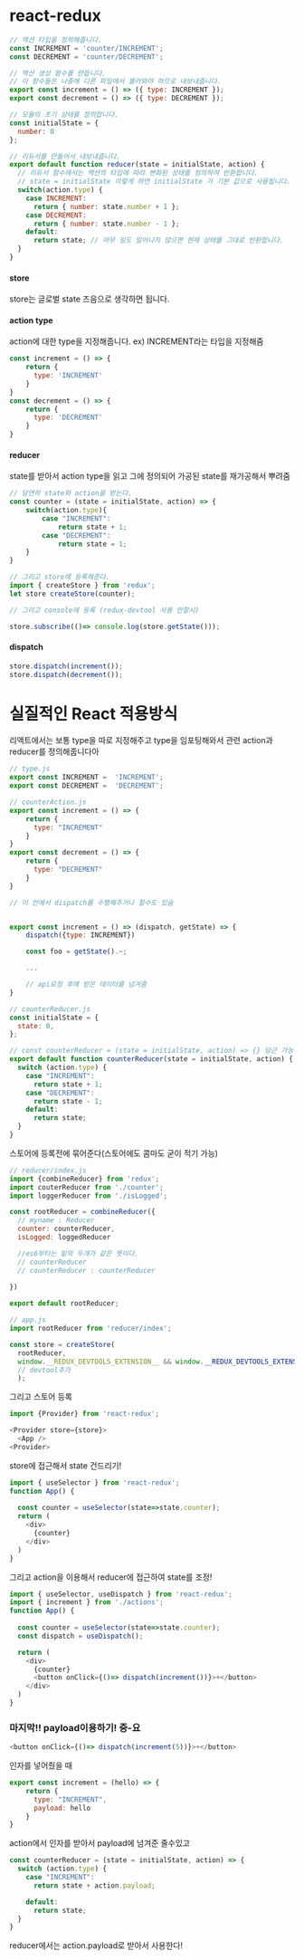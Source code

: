 # react-redux
```js
// 액션 타입을 정의해줍니다.
const INCREMENT = 'counter/INCREMENT';
const DECREMENT = 'counter/DECREMENT';

// 액션 생성 함수를 만듭니다.
// 이 함수들은 나중에 다른 파일에서 불러와야 하므로 내보내줍니다.
export const increment = () => ({ type: INCREMENT });
export const decrement = () => ({ type: DECREMENT });

// 모듈의 초기 상태를 정의합니다.
const initialState = {
  number: 0
};

// 리듀서를 만들어서 내보내줍니다.
export default function reducer(state = initialState, action) {
  // 리듀서 함수에서는 액션의 타입에 따라 변화된 상태를 정의하여 반환합니다.
  // state = initialState 이렇게 하면 initialState 가 기본 값으로 사용됩니다.
  switch(action.type) {
    case INCREMENT:
      return { number: state.number + 1 };
    case DECREMENT:
      return { number: state.number - 1 };
    default:
      return state; // 아무 일도 일어나지 않으면 현재 상태를 그대로 반환합니다.
  }
}
```

#### store
store는 글로벌 state 즈음으로 생각하면 됩니다.

#### action type
action에 대한 type을 지정해줍니다.
ex) INCREMENT라는 타입을 지정해줌
```js
const increment = () => {
    return {
      type: 'INCREMENT'
    }
}
const decrement = () => {
    return {
      type: 'DECREMENT'
    }
}
```

#### reducer
state를 받아서 action type을 읽고 그에 정의되어 가공된 state를 재가공해서 뿌려줌
```js
// 당연히 state와 action을 받는다.
const counter = (state = initialState, action) => {
    switch(action.type){
        case "INCREMENT":
            return state + 1;
        case "DECREMENT":
            return state = 1;
    }
}

// 그리고 store에 등록해준다.
import { createStore } from 'redux';
let store createStore(counter);

// 그리고 console에 등록 (redux-devtool 사용 안할시)

store.subscribe(()=> console.log(store.getState()));
```

#### dispatch
```js
store.dispatch(increment());
store.dispatch(decrement());

```






# 실질적인 React 적용방식
리액트에서는 보통 type을 따로 지정해주고
type을 임포팅해와서 관련 action과 reducer를 정의해줍니다아
```js
// type.js
export const INCREMENT =  'INCREMENT';
export const DECREMENT =  'DECREMENT';
```

```js
// counterAction.js
export const increment = () => {
    return {
      type: "INCREMENT"
    }
}
export const decrement = () => {
    return {
      type: "DECREMENT"
    }
}

// 이 안에서 dispatch를 수행해주거나 할수도 있숨


export const increment = () => (dispatch, getState) => {
    dispatch({type: INCREMENT})

    const foo = getState().~;

    ...

    // api요청 후에 받은 데이터를 넘겨줌
}
```


```js
// counterReducer.js
const initialState = {
  state: 0,
};

// const counterReducer = (state = initialState, action) => {} 당근 가능
export default function counterReducer(state = initialState, action) {
  switch (action.type) {
    case "INCREMENT":
      return state + 1;
    case "DECREMENT":
      return state - 1;
    default:
      return state;
  }
}
```

스토어에 등록전에 묶어준다(스토어에도 콤마도 굳이 적기 가능)

```js
// reducer/index.js
import {combineReducer} from 'redux';
import couterReducer from './counter';
import loggerReducer from './isLogged';

const rootReducer = combineReducer({
  // myname : Reducer 
  counter: counterReducer,
  isLogged: loggedReducer

  //es6부터는 밑의 두개가 같은 뜻이다.
  // counterReducer
  // counterReducer : counterReducer
   
})

export default rootReducer;

```
```js
// app.js
import rootReducer from 'reducer/index';

const store = createStore(
  rootReducer,
  window.__REDUX_DEVTOOLS_EXTENSION__ && window.__REDUX_DEVTOOLS_EXTENSION__()
  // devtool추가
  );
```
그리고 스토어 등록
```js
import {Provider} from 'react-redux';

<Provider store={store}>
  <App />
<Provider>
```

store에 접근해서 state 건드리기!
```js
import { useSelector } from 'react-redux';
function App() {
  
  const counter = useSelector(state=>state.counter);
  return (
    <div>
      {counter}
    </div>
  )
} 
```
그리고 action을 이용해서 reducer에 접근하여 state를 조정!
```js
import { useSelector, useDispatch } from 'react-redux';
import { increment } from './actions';
function App() {
  
  const counter = useSelector(state=>state.counter);
  const dispatch = useDispatch();

  return (
    <div>
      {counter}
      <button onClick={()=> dispatch(increment())}>+</button>
    </div>
  )
} 
```

### 마지막!! payload이용하기! 중-요

```js
<button onClick={()=> dispatch(increment(5))}>+</button>
```
인자를 넣어줬을 때

```js
export const increment = (hello) => {
    return {
      type: "INCREMENT",
      payload: hello
    }
}
```
action에서 인자를 받아서 payload에 넘겨준 줄수있고

```js
const counterReducer = (state = initialState, action) => {
  switch (action.type) {
    case "INCREMENT":
      return state + action.payload;

    default:
      return state;
  }
}
```
reducer에서는 action.payload로 받아서 사용한다!


